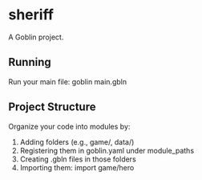 # sheriff

A Goblin project.

## Running
Run your main file:
    goblin main.gbln

## Project Structure
Organize your code into modules by:
1. Adding folders (e.g., game/, data/)
2. Registering them in goblin.yaml under module_paths
3. Creating .gbln files in those folders
4. Importing them: import game/hero
